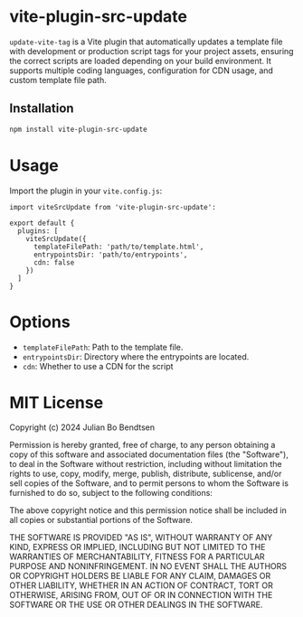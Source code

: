 # vite-plugin-src-update

`update-vite-tag` is a Vite plugin that automatically updates a template file with development or production script tags for your project assets, ensuring the correct scripts are loaded depending on your build environment. It supports multiple coding languages, configuration for CDN usage, and custom template file path.

## Installation

```sh
npm install vite-plugin-src-update
```

# Usage

Import the plugin in your `vite.config.js`:


```
import viteSrcUpdate from 'vite-plugin-src-update':

export default {
  plugins: [
    viteSrcUpdate({
      templateFilePath: 'path/to/template.html',
      entrypointsDir: 'path/to/entrypoints',
      cdn: false
    })
  ]
}
```

# Options

* `templateFilePath`: Path to the template file.
* `entrypointsDir`: Directory where the entrypoints are located.
* `cdn`: Whether to use a CDN for the script

# MIT License

Copyright (c) 2024 Julian Bo Bendtsen

Permission is hereby granted, free of charge, to any person obtaining a copy
of this software and associated documentation files (the "Software"), to deal
in the Software without restriction, including without limitation the rights
to use, copy, modify, merge, publish, distribute, sublicense, and/or sell
copies of the Software, and to permit persons to whom the Software is
furnished to do so, subject to the following conditions:

The above copyright notice and this permission notice shall be included in all
copies or substantial portions of the Software.

THE SOFTWARE IS PROVIDED "AS IS", WITHOUT WARRANTY OF ANY KIND, EXPRESS OR
IMPLIED, INCLUDING BUT NOT LIMITED TO THE WARRANTIES OF MERCHANTABILITY,
FITNESS FOR A PARTICULAR PURPOSE AND NONINFRINGEMENT. IN NO EVENT SHALL THE
AUTHORS OR COPYRIGHT HOLDERS BE LIABLE FOR ANY CLAIM, DAMAGES OR OTHER
LIABILITY, WHETHER IN AN ACTION OF CONTRACT, TORT OR OTHERWISE, ARISING FROM,
OUT OF OR IN CONNECTION WITH THE SOFTWARE OR THE USE OR OTHER DEALINGS IN THE
SOFTWARE.